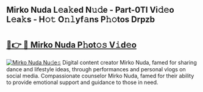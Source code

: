 ## Mirko Nuda L𝚎a𝚔ed N𝚞𝚍e - Part-0TI Vi𝚍𝚎o L𝚎a𝚔s - H𝚘𝚝 O𝚗𝚕yf𝚊ns P𝚑𝚘tos Drpzb

# <h2><a href="http://kf6ali.oniu.top/?m=Mirko+Nuda">🔗👉 🔴 Mirko Nuda P𝚑ot𝚘𝚜 V𝚒d𝚎o</a></h2>

[![Mirko Nuda Nu𝚍e𝚜](https://i.imgur.com/0qMVB7G.gif)](http://kf6ali.oniu.top/?m=Mirko+Nuda)
Digital content creator Mirko Nuda, famed for sharing dance and lifestyle ideas, through performances and personal vlogs on social media. Compassionate counselor Mirko Nuda, famed for their ability to provide emotional support and guidance to those in need.  
